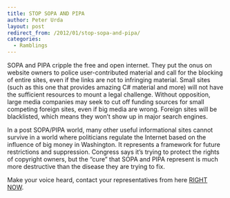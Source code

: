 ```yaml
---
title: STOP SOPA AND PIPA
author: Peter Urda
layout: post
redirect_from: /2012/01/stop-sopa-and-pipa/
categories:
  - Ramblings
---
```

SOPA and PIPA cripple the free and open internet. They put the onus on website owners to police user-contributed material and call for the blocking of entire sites, even if the links are not to infringing material. Small sites (such as this one that provides amazing C# material and more) will not have the sufficient resources to mount a legal challenge. Without opposition, large media companies may seek to cut off funding sources for small competing foreign sites, even if big media are wrong. Foreign sites will be blacklisted, which means they won&#8217;t show up in major search engines.

In a post SOPA/PIPA world, many other useful informational sites cannot survive in a world where politicians regulate the Internet based on the influence of big money in Washington. It represents a framework for future restrictions and suppression. Congress says it&#8217;s trying to protect the rights of copyright owners, but the &#8220;cure&#8221; that SOPA and PIPA represent is much more destructive than the disease they are trying to fix.

Make your voice heard, contact your representatives from here <a href="http://en.wikipedia.org/wiki/Special:CongressLookup" class="external external_icon" target="_blank">RIGHT NOW</a>.